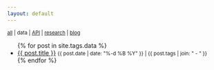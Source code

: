 ```yaml
---
layout: default
---
```


<small>
  <a href="./">all</a> | 
  data |
  <a href="api">API</a> |
  <a href="research">research</a> |
  <a href="blog">blog</a>
</small>

<ul>
  {% for post in site.tags.data %}
    <li>
      <a href="{{ site.baseurl }}{{ post.url }}">{{ post.title }}</a> <small>{{ post.date | date: "%-d %B %Y" }} | {{ post.tags | join: " - " }}</small>
    </li>
  {% endfor %}
</ul>
